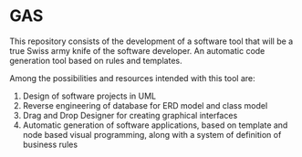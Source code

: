 # GAS

This repository consists of the development of a software tool that will be a true Swiss army knife of the software developer.
An automatic code generation tool based on rules and templates.

Among the possibilities and resources intended with this tool are:
1. Design of software projects in UML
2. Reverse engineering of database for ERD model and class model
3. Drag and Drop Designer for creating graphical interfaces
4. Automatic generation of software applications, based on template and node based visual programming, along with a system of definition of business rules
